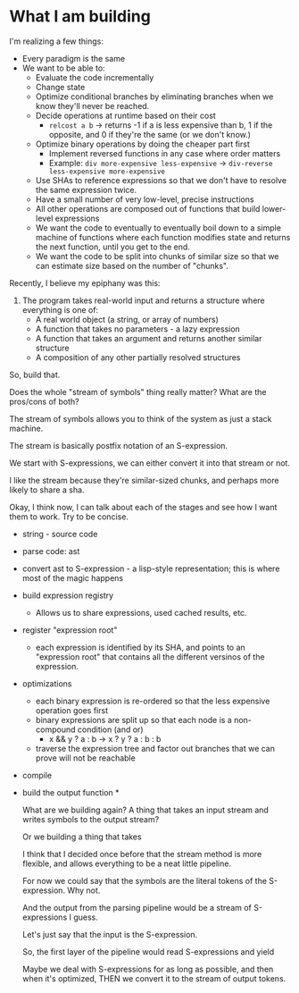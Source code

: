 # What I am building

I'm realizing a few things:
* Every paradigm is the same
* We want to be able to:
    * Evaluate the code incrementally
    * Change state
    * Optimize conditional branches by eliminating branches when we know they'll never be reached.
    * Decide operations at runtime based on their cost
        * `relcost a b` -> returns -1 if a is less expensive than b, 1 if the opposite, and 0 if they're the same (or we don't know.)
    * Optimize binary operations by doing the cheaper part first
        * Implement reversed functions in any case where order matters
        * Example: `div more-expensive less-expensive` -> `div-reverse less-expensive more-expensive`
    * Use SHAs to reference expressions so that we don't have to resolve the same expression twice.
    * Have a small number of very low-level, precise instructions 
    * All other operations are composed out of functions that build lower-level expressions
    * We want the code to eventually to eventually boil down to a simple machine of functions where each function modifies state and returns the next function, until you get to the end.
    * We want the code to be split into chunks of similar size so that we can estimate size based on the number of "chunks".


Recently, I believe my epiphany was this:

1) The program takes real-world input and returns a structure where everything is one of:
    * A real world object (a string, or array of numbers)
    * A function that takes no parameters - a lazy expression
    * A function that takes an argument and returns another similar structure
    * A composition of any other partially resolved structures

So, build that.

Does the whole "stream of symbols" thing really matter? What are the pros/cons of both?

The stream of symbols allows you to think of the system as just a stack machine.

The stream is basically postfix notation of an S-expression. 

We start with S-expressions, we can either convert it into that stream or not.

I like the stream because they're similar-sized chunks, and perhaps more likely to share a sha.




Okay, I think now, I can talk about each of the stages and see how I want them to work. Try to be concise.

* string - source code
* parse code: ast

* convert ast to S-expression - a lisp-style representation; this is where most of the magic happens
* build expression registry
    * Allows us to share expressions, used cached results, etc.
* register "expression root"
    * each expression is identified by its SHA, and points to an "expression root" that contains all the different versinos of the expression.

* optimizations
    * each binary expression is re-ordered so that the less expensive operation goes first
    * binary expressions are split up so that each node is a non-compound condition (and or)
        * x && y ? a : b -> x ? y ? a : b : b
    * traverse the expression tree and factor out branches that we can prove will not be reachable

* compile 

* build the output function
    * 


    What are we building again? A thing that takes an input stream and writes symbols to the output stream?

    Or we building a thing that takes 


    I think that I decided once before that the stream method is more flexible, and allows everything to be a neat little pipeline.


    For now we could say that the symbols are the literal tokens of the S-expression. Why not.

    And the output from the parsing pipeline would be a stream of S-expressions I guess.


    Let's just say that the input is the S-expression.

    So, the first layer of the pipeline would read S-expressions and yield 


    Maybe we deal with S-expressions for as long as possible, and then when it's optimized, THEN we convert it to the
    stream of output tokens.